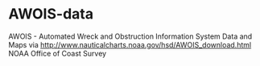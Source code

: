 AWOIS-data
==========

AWOIS - Automated Wreck and Obstruction Information System Data and Maps via http://www.nauticalcharts.noaa.gov/hsd/AWOIS_download.html NOAA Office of Coast Survey
